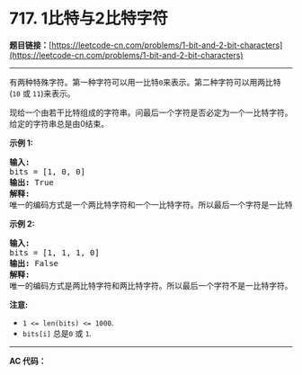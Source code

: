 # 717. 1比特与2比特字符

**题目链接：**[https://leetcode-cn.com/problems/1-bit-and-2-bit-characters](https://leetcode-cn.com/problems/1-bit-and-2-bit-characters)

---

<div class="content__1Y2H">
 <div class="notranslate">
  <p>有两种特殊字符。第一种字符可以用一比特<code>0</code>来表示。第二种字符可以用两比特(<code>10</code>&nbsp;或&nbsp;<code>11</code>)来表示。</p> 
  <p>现给一个由若干比特组成的字符串。问最后一个字符是否必定为一个一比特字符。给定的字符串总是由0结束。</p> 
  <p><strong>示例&nbsp;1:</strong></p> 
  <pre class="language-text"><strong>输入:</strong> 
bits = [1, 0, 0]
<strong>输出:</strong> True
<strong>解释:</strong> 
唯一的编码方式是一个两比特字符和一个一比特字符。所以最后一个字符是一比特字符。
</pre> 
  <p><strong>示例&nbsp;2:</strong></p> 
  <pre class="language-text"><strong>输入:</strong> 
bits = [1, 1, 1, 0]
<strong>输出:</strong> False
<strong>解释:</strong> 
唯一的编码方式是两比特字符和两比特字符。所以最后一个字符不是一比特字符。
</pre> 
  <p><strong>注意:</strong></p> 
  <ul> 
   <li><code>1 &lt;= len(bits) &lt;= 1000</code>.</li> 
   <li><code>bits[i]</code> 总是<code>0</code> 或&nbsp;<code>1</code>.</li> 
  </ul> 
 </div>
</div>

---

**AC 代码：**

```java

```